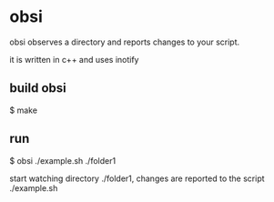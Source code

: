 obsi
====

obsi observes a directory and reports changes to your script.

it is written in c++ and uses inotify

build obsi
----------

  $ make

run
---

  $ obsi ./example.sh ./folder1

start watching directory ./folder1, changes are reported to the script ./example.sh

